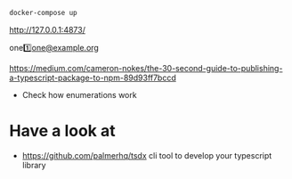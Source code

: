 ```bash
docker-compose up
```

http://127.0.0.1:4873/

one:one:one@example.org

https://medium.com/cameron-nokes/the-30-second-guide-to-publishing-a-typescript-package-to-npm-89d93ff7bccd

- Check how enumerations work


# Have a look at
- https://github.com/palmerhq/tsdx cli tool to develop your typescript library
